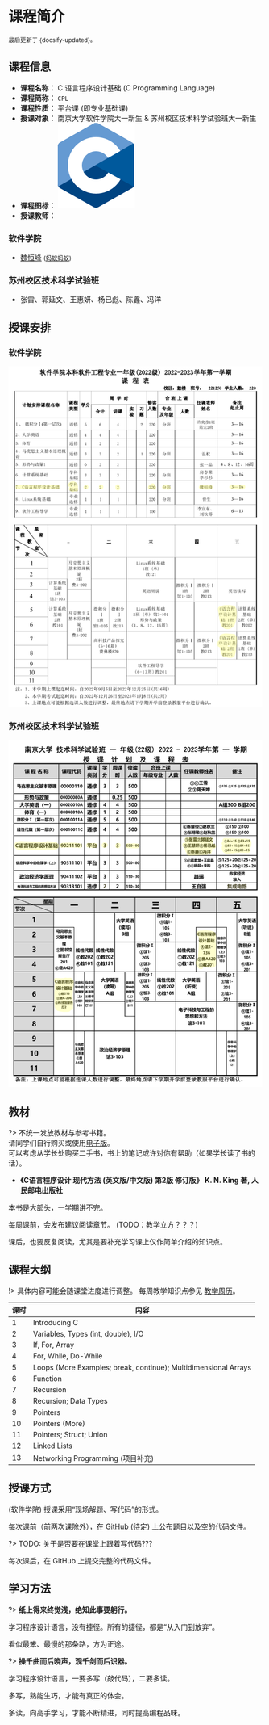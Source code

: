 # 课程简介

<small>最后更新于 {docsify-updated}。</small>

## 课程信息

- **课程名称：** C 语言程序设计基础 (C Programming Language)
- **课程简称：** `CPL`
- **课程性质：** 平台课 (即专业基础课)
- **授课对象：** 南京大学软件学院大一新生 & 苏州校区技术科学试验班大一新生
- **课程图标：** ![CPL](.assets/images/C_Programming_Language.svg ':size=8%')
- **授课教师：**

<!-- tabs:start -->

### **软件学院**

- [魏恒峰](https://hengxin.github.io/) <small>([蚂蚁蚂蚁](https://www.bilibili.com/video/BV16y4y1Y7u6))</small>

### **苏州校区技术科学试验班**

- 张雷、郭延文、王惠妍、杨已彪、陈鑫、冯洋

<!-- tabs:end -->

## 授课安排

<!-- tabs:start -->

### **软件学院**

![2022-CPL-SuZhou](.assets/images/2022-CPL-Software.svg ':size=50%')

### **苏州校区技术科学试验班**

![2022-CPL-SuZhou](.assets/images/2022-CPL-SuZhou.svg ':size=50%')

<!-- tabs:end -->

## 教材

?> 不统一发放教材与参考书籍。</br>
请同学们自行购买或使用[电子版](resources?id=电子书籍)。</br>
可以考虑从学长处购买二手书，书上的笔记或许对你有帮助（如果学长读了书的话）。

- **《C语言程序设计 现代方法 (英文版/中文版) 第2版 修订版》 K. N. King 著, 人民邮电出版社**

本书是大部头，一学期讲不完。

每周课前，会发布建议阅读章节。 (TODO：教学立方？？？)

课后，也要反复阅读，尤其是要补充学习课上仅作简单介绍的知识点。

## 课程大纲

!> 具体内容可能会随课堂进度进行调整。
每周教学知识点参见 [教学周历](weekly.md ':include')。

| 课时 | 内容 |
| ----- | ----- |
| 1 | Introducing C |
| 2 | Variables, Types (int, double), I/O |
| 3 | If, For, Array |
| 4 | For, While, Do-While |
| 5 | Loops (More Examples; break, continue); Multidimensional Arrays |
| 6 | Function |
| 7 | Recursion |
| 8 | Recursion; Data Types |
| 9 | Pointers |
| 10 | Pointers (More) |
| 11 | Pointers; Struct; Union |
| 12 | Linked Lists |
| 13 | Networking Programming (项目补充) |

## 授课方式

(软件学院) 授课采用“现场解题、写代码”的形式。

每次课前（前两次课除外），在 [GitHub (待定)]() 上公布题目以及空的代码文件。

?> TODO: 关于是否要在课堂上跟着写代码???

每次课后，在 GitHub 上提交完整的代码文件。

## 学习方法

?> **纸上得来终觉浅，绝知此事要躬行。**

学习程序设计语言，没有捷径。所有的捷径，都是“从入门到放弃”。

看似最笨、最慢的那条路，方为正途。

?> **操千曲而后晓声，观千剑而后识器。**

学习程序设计语言，一要多写（敲代码），二要多读。

多写，熟能生巧，才能有真正的体会。

多读，向高手学习，才能不断精进，同时提高编程品味。